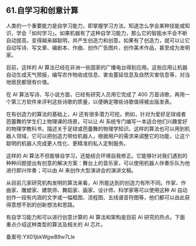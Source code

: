 ## 61.自学习和创意计算
人类的一个重要能力是自学习能力，即掌握学习方法，知道怎么学会某种技能或知识，学会「如何学习」。如果机器有了这种自学习能力，那么它的智能水平会不断自动提高，变得越来越聪明，并产生创造力和创意。如果有了创造力，就可以让它自动写诗、写文章、编剧本、作曲、创作广告图片、创作美术作品，甚至成为发明家。 


目前，这样的 AI 算法已经在非洲一些国家的广播电台得到应用。这些应用让机器自动生成天气预报，编写农作物收成信息、害虫蔓延信息及自然灾害信息等，对当地居民都很有价值。 


在 AI 算法写诗、写小说方面，已经有研究人员用它完成了 400 万首诗歌，再用一个第三方软件来评判这些诗歌的质量，以便确定哪些诗歌值得被出版发表。 


在有创造力的算法的基础上，AI 还有很多潜力可挖。例如，针对为爱好足球或者芭蕾舞的学生们上物理课的场景，可以让 AI 系统专门编写一本适合他们兴趣爱好的物理学教科书，描述关于足球或芭蕾舞的物理学知识。这样的算法也可以用到机器人领域，它可以把创造力带给机器人，根据用户的需求来调整它的功能，让这个聪明的机器人完成更人性化、更精准的私人定制服务。 


这样的 AI 算法不但能够自学习，还能结合环境自我修正。它能够针对我们遇到的种种问题提出有创意的解决方案：舞台上的音乐家，可以使用机器人伴奏乐队为他进行即兴伴奏；可以由 AI 来创作大型演讲会的演讲文稿。 


从目前几家研究机构发明的算法来看，AI 所能达到的创造力有所不同。作家、作曲家、雕塑家、建筑师、舞蹈家、画家、设计师、科学家等可以使用这种 AI 自动创作一段有内涵的文字或一幅框图、流程图、五线谱音符图等，他们都可以由此获得意想不到的创新想法和思路。 


有自学习能力和可以进行创意计算的 AI 算法和架构是目前 AI 研究的热点。下面重点介绍这种类型的算法及相关的 AI 芯片。 


备案号:YX01jbkWgwB9w7Lle

